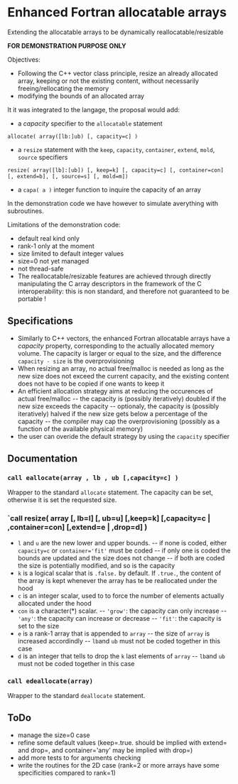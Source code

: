 # Enhanced Fortran allocatable arrays
Extending the allocatable arrays to be dynamically reallocatable/resizable

**FOR DEMONSTRATION PURPOSE ONLY**

Objectives:
- Following the C++ vector class principle, resize an already allocated array, keeping or not the existing content, without necessarily freeing/rellocating the memory
- modifying the bounds of an allocated array

It it was integrated to the langage, the proposal would add:
- a *capacity* specifier to the `allocatable` statement

`allocate( array([lb:]ub) [, capacity=c] )`
- a `resize` statement with the `keep`, `capacity`, `container`, `extend`, `mold`, `source` specifiers

`resize( array([lb]:[ub]) [, keep=k] [, capacity=c] [, container=con] [, extend=b], [, source=s] [, mold=m])`

- a `capa( a )` integer function to inquire the capacity of an array

In the demonstration code we have however to simulate averything with subroutines.

Limitations of the demonstration code:
- default real kind only
- rank-1 only at the moment
- size limited to default integer values
- size=0 not yet managed
- not thread-safe
- The reallocatable/resizable features are achieved through directly manipulating the C array descriptors in the framework of the C interoperability: this is non standard, and therefore not guaranteed to be portable ! 

## Specifications

- Similarly to C++ vectors, the enhanced Fortran allocatable arrays have a *capacity* property, corresponding to the actually allocated memory volume. The capacity is larger or equal to the size, and the difference `capacity - size` is the overprovisioning
- When resizing an array, no actual free/malloc is needed as long as the new size does not exceed the current capacity, and the existing content does not have to be copied if one wants to keep it
- An efficient allocation strategy aims at reducing the occurences of actual free/malloc
-- the capacity is (possibly iteratively) doubled if the new size exceeds the capacity
-- optionaly, the capacity is (possibly iteratively) halved if the new size gets below a percentage of the capacity
-- the compiler may cap the overprovisioning (possibly as a function of the available physical memory)
- the user can overide the default strategy by using the `capacity` specifier

## Documentation

### `call eallocate(array , lb , ub [,capacity=c] )`

Wrapper to the standard `allocate` statement. The capacity can be set, otherwise it is set the requested size. 

### `call resize( array [, lb=l] [, ub=u] [,keep=k] [,capacity=c | ,container=con] [,extend=e | ,drop=d] )

- `l` and `u` are the new lower and upper bounds.
-- if none is coded, either `capacity=c` or `container='fit'` must be coded
-- if only one is coded the bounds are updated and the size does not change
-- if both are coded the size is potentially modified, and so is the capacity
- `k` is a logical scalar that is `.false.` by default. If `.true.`, the content of the array is kept whenever the array has te be reallocated under the hood
- `c` is an integer scalar, used to to force the number of elements actually allocated under the hood
- `con` is a character(*) scalar.
-- `'grow'`: the capacity can only increase
-- `'any'`: the capacity can increase or decrease
-- `'fit'`: the capacity is set to the size
- `e` is a rank-1 array that is appended to `array`
-- the size of `array` is increased accordindly
-- `lb`and `ub` must not be coded together in this case
- `d` is an integer that tells to drop the `k` last elements of `array`
-- `lb`and `ub` must not be coded together in this case

### `call edeallocate(array)`

Wrapper to the standard `deallocate` statement. 

## ToDo

- manage the size=0 case
- refine some default values (keep=.true. should be implied with extend= and drop=, and container='any' may be implied with drop=)
- add more tests to for arguments checking
- write the routines for the 2D case (rank=2 or more arrays have some specificities compared to rank=1)
